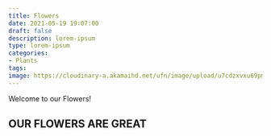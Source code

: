 ```yaml
---
title: Flowers
date: 2021-05-19 19:07:00
draft: false
description: lorem-ipsum
type: lorem-ipsum
categories:
- Plants
tags: 
image: https://cloudinary-a.akamaihd.net/ufn/image/upload/u7cdzxvxu69pmubmtltc.jpg
---
```


Welcome to our Flowers!

## OUR FLOWERS ARE GREAT
